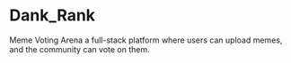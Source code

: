 # Dank_Rank
Meme Voting Arena a full-stack platform where users can upload memes, and the community can vote on them. 
